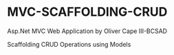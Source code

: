 # MVC-SCAFFOLDING-CRUD
Asp.Net MVC Web Application
by Oliver Cape III-BCSAD

Scaffolding CRUD Operations using Models

